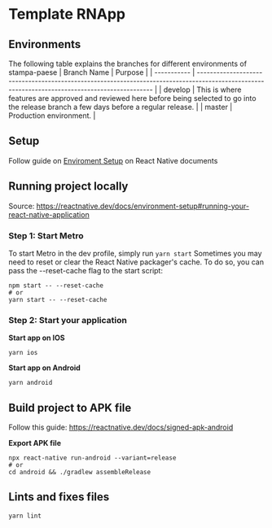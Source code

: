 # Template RNApp

## Environments

The following table explains the branches for different environments of stampa-paese
| Branch Name | Purpose |
| ----------- | ---------------------------------------------------------------------------------------------------------------------------------------------- |
| develop | This is where features are approved and reviewed here before being selected to go into the release branch a few days before a regular release. |
| master | Production environment. |

## Setup

Follow guide on [Enviroment Setup](https://reactnative.dev/docs/environment-setup) on React Native documents

## Running project locally

Source: https://reactnative.dev/docs/environment-setup#running-your-react-native-application

### Step 1: Start Metro

To start Metro in the dev profile, simply run `yarn start`
Sometimes you may need to reset or clear the React Native packager's cache. To do so, you can pass the --reset-cache flag to the start script:

```
npm start -- --reset-cache
# or
yarn start -- --reset-cache
```

### Step 2: Start your application

**Start app on IOS**

```
yarn ios
```

**Start app on Android**

```
yarn android
```

## Build project to APK file

Follow this guide: https://reactnative.dev/docs/signed-apk-android

**Export APK file**

```
npx react-native run-android --variant=release
# or
cd android && ./gradlew assembleRelease
```

## Lints and fixes files

```
yarn lint
```
